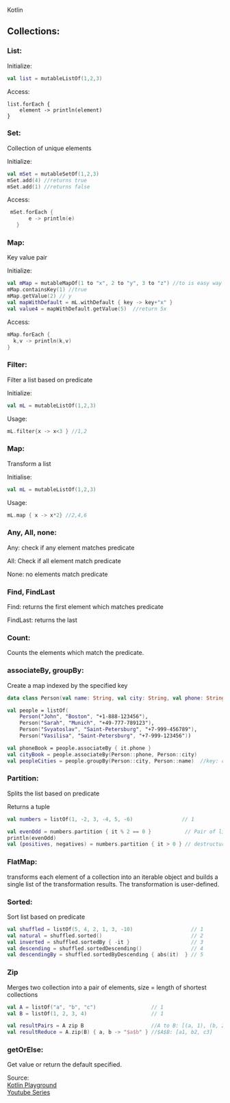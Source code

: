 Kotlin

## Collections:

### List:

Initialize:

```kotlin
val list = mutableListOf(1,2,3)
```

Access:

```
list.forEach {
	element -> println(element)
}
```



### Set:

Collection of unique elements

Initialize:

```kotlin
val mSet = mutableSetOf(1,2,3)
mSet.add(4) //returns true
mSet.add(1) //returns false
```

Access:

```kotlin
 mSet.forEach {
       e -> println(e)
   }
```



### Map:

Key value pair

Initialize:

```kotlin
val mMap = mutableMapOf(1 to "x", 2 to "y", 3 to "z") //to is easy way to map element
mMap.containsKey(1) //true
mMap.getValue(2) // y
val mapWithDefault = mL.withDefault { key -> key+"x" }
val value4 = mapWithDefault.getValue(5)  //return 5x
```

Access:

```kotlin
mMap.forEach {
  k,v -> println(k,v)
}
```



### Filter:

Filter a list based on predicate

Initialize:

```kotlin
val mL = mutableListOf(1,2,3)
```

Usage:

```kotlin
mL.filter{x -> x<3 } //1,2
```



### Map:

Transform a list

Initialise:

```kotlin
val mL = mutableListOf(1,2,3)
```

Usage:

```kotlin
mL.map { x -> x*2} //2,4,6

```



### Any, All, none:

Any: check if any element matches predicate

All: Check if all element match predicate

None: no elements match predicate



### Find, FindLast

Find: returns the first element which matches predicate

FindLast: returns the last



### Count:

Counts the elements which match the predicate.

### associateBy, groupBy:

Create a map indexed by the specified key 

```kotlin
data class Person(val name: String, val city: String, val phone: String) // 1

val people = listOf(                                                     // 2
    Person("John", "Boston", "+1-888-123456"),
    Person("Sarah", "Munich", "+49-777-789123"),
    Person("Svyatoslav", "Saint-Petersburg", "+7-999-456789"),
    Person("Vasilisa", "Saint-Petersburg", "+7-999-123456"))

val phoneBook = people.associateBy { it.phone }                          // map with phone as key and person object as value
val cityBook = people.associateBy(Person::phone, Person::city)           // phone is key and city is value
val peopleCities = people.groupBy(Person::city, Person::name)  //key: city, value = list of names
```



### Partition:

Splits the list based on predicate

Returns a tuple

```kotlin
val numbers = listOf(1, -2, 3, -4, 5, -6)                // 1

val evenOdd = numbers.partition { it % 2 == 0 }           // Pair of lists
println(evenOdd)
val (positives, negatives) = numbers.partition { it > 0 } // destructured
```



### FlatMap:

transforms each element of a collection into an iterable object and  builds a single list of the transformation results. The transformation  is user-defined. 

### Sorted:

Sort list based on predicate

```kotlin
val shuffled = listOf(5, 4, 2, 1, 3, -10)                   // 1
val natural = shuffled.sorted()                             // 2
val inverted = shuffled.sortedBy { -it }                    // 3
val descending = shuffled.sortedDescending()                // 4
val descendingBy = shuffled.sortedByDescending { abs(it)  } // 5
```



### Zip

Merges two collection into a pair of elements, size = length of shortest collections

```kotlin
val A = listOf("a", "b", "c")                  // 1
val B = listOf(1, 2, 3, 4)                     // 1

val resultPairs = A zip B                      //A to B: [(a, 1), (b, 2), (c, 3)]
val resultReduce = A.zip(B) { a, b -> "$a$b" } //$A$B: [a1, b2, c3]


```



### getOrElse:

Get value or return the default specified.


Source:  
[Kotlin Playground](https://play.kotlinlang.org/byExample/05_Collections/)  
[Youtube Series](https://www.youtube.com/playlist?list=PLMZ2RODGNLRKIDSJlSVygPsi5bru4jk4g)
